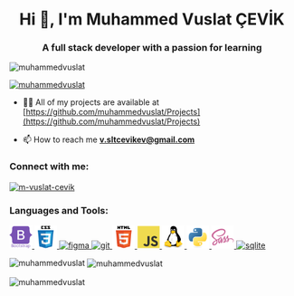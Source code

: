 <h1 align="center">Hi 👋, I'm Muhammed Vuslat ÇEVİK</h1>
<h3 align="center">A full stack developer with a passion for learning</h3>

<p align="left"> <img src="https://komarev.com/ghpvc/?username=muhammedvuslat&label=Profile%20views&color=0e75b6&style=flat" alt="muhammedvuslat" /> </p>

<p align="left"> <a href="https://github.com/ryo-ma/github-profile-trophy"><img src="https://github-profile-trophy.vercel.app/?username=muhammedvuslat" alt="muhammedvuslat" /></a> </p>

- 👨‍💻 All of my projects are available at [https://github.com/muhammedvuslat/Projects](https://github.com/muhammedvuslat/Projects)

- 📫 How to reach me **v.sltcevikev@gmail.com**

<h3 align="left">Connect with me:</h3>
<p align="left">
<a href="https://www.linkedin.com/in/m-vuslat-cevik/" target="blank"><img align="center" src="https://raw.githubusercontent.com/rahuldkjain/github-profile-readme-generator/master/src/images/icons/Social/linked-in-alt.svg" alt="m-vuslat-cevik" height="30" width="40" /></a>
</p>

<h3 align="left">Languages and Tools:</h3>
<p align="left"> <a href="https://getbootstrap.com" target="_blank" rel="noreferrer"> <img src="https://raw.githubusercontent.com/devicons/devicon/master/icons/bootstrap/bootstrap-plain-wordmark.svg" alt="bootstrap" width="40" height="40"/> </a> <a href="https://www.w3schools.com/css/" target="_blank" rel="noreferrer"> <img src="https://raw.githubusercontent.com/devicons/devicon/master/icons/css3/css3-original-wordmark.svg" alt="css3" width="40" height="40"/> </a> <a href="https://www.figma.com/" target="_blank" rel="noreferrer"> <img src="https://www.vectorlogo.zone/logos/figma/figma-icon.svg" alt="figma" width="40" height="40"/> </a> <a href="https://git-scm.com/" target="_blank" rel="noreferrer"> <img src="https://www.vectorlogo.zone/logos/git-scm/git-scm-icon.svg" alt="git" width="40" height="40"/> </a> <a href="https://www.w3.org/html/" target="_blank" rel="noreferrer"> <img src="https://raw.githubusercontent.com/devicons/devicon/master/icons/html5/html5-original-wordmark.svg" alt="html5" width="40" height="40"/> </a> <a href="https://developer.mozilla.org/en-US/docs/Web/JavaScript" target="_blank" rel="noreferrer"> <img src="https://raw.githubusercontent.com/devicons/devicon/master/icons/javascript/javascript-original.svg" alt="javascript" width="40" height="40"/> </a> <a href="https://www.linux.org/" target="_blank" rel="noreferrer"> <img src="https://raw.githubusercontent.com/devicons/devicon/master/icons/linux/linux-original.svg" alt="linux" width="40" height="40"/> </a> <a href="https://www.python.org" target="_blank" rel="noreferrer"> <img src="https://raw.githubusercontent.com/devicons/devicon/master/icons/python/python-original.svg" alt="python" width="40" height="40"/> </a> <a href="https://sass-lang.com" target="_blank" rel="noreferrer"> <img src="https://raw.githubusercontent.com/devicons/devicon/master/icons/sass/sass-original.svg" alt="sass" width="40" height="40"/> </a> <a href="https://www.sqlite.org/" target="_blank" rel="noreferrer"> <img src="https://www.vectorlogo.zone/logos/sqlite/sqlite-icon.svg" alt="sqlite" width="40" height="40"/> </a> </p>

<p><img align="left" src="https://github-readme-stats.vercel.app/api/top-langs?username=muhammedvuslat&show_icons=true&locale=en&layout=compact" alt="muhammedvuslat" /></p>

<p>&nbsp;<img align="center" src="https://github-readme-stats.vercel.app/api?username=muhammedvuslat&show_icons=true&locale=en" alt="muhammedvuslat" /></p>

<p><img align="center" src="https://github-readme-streak-stats.herokuapp.com/?user=muhammedvuslat&" alt="muhammedvuslat" /></p>
